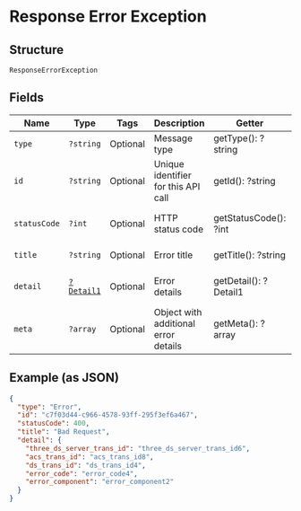 
# Response Error Exception

## Structure

`ResponseErrorException`

## Fields

| Name | Type | Tags | Description | Getter | Setter |
|  --- | --- | --- | --- | --- | --- |
| `type` | `?string` | Optional | Message type | getType(): ?string | setType(?string type): void |
| `id` | `?string` | Optional | Unique identifier for this API call | getId(): ?string | setId(?string id): void |
| `statusCode` | `?int` | Optional | HTTP status code | getStatusCode(): ?int | setStatusCode(?int statusCode): void |
| `title` | `?string` | Optional | Error title | getTitle(): ?string | setTitle(?string title): void |
| `detail` | [`?Detail1`](../../doc/models/detail-1.md) | Optional | Error details | getDetail(): ?Detail1 | setDetail(?Detail1 detail): void |
| `meta` | `?array` | Optional | Object with additional error details | getMeta(): ?array | setMeta(?array meta): void |

## Example (as JSON)

```json
{
  "type": "Error",
  "id": "c7f03d44-c966-4578-93ff-295f3ef6a467",
  "statusCode": 400,
  "title": "Bad Request",
  "detail": {
    "three_ds_server_trans_id": "three_ds_server_trans_id6",
    "acs_trans_id": "acs_trans_id8",
    "ds_trans_id": "ds_trans_id4",
    "error_code": "error_code4",
    "error_component": "error_component2"
  }
}
```

